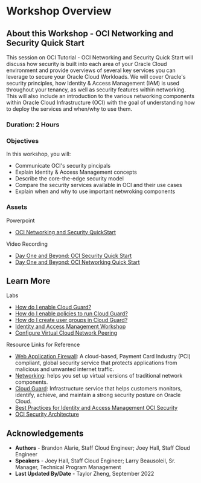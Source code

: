 # Workshop Overview

## About this Workshop - OCI Networking and Security Quick Start

This session on OCI Tutorial - OCI Networking and Security Quick Start will discuss how security is built into each area of your Oracle Cloud environment and provide overviews of several key services you can leverage to secure your Oracle Cloud Workloads. We will cover Oracle's security principles, how Identity & Access Management (IAM) is used throughout your tenancy, as well as security features within networking. This will also include an introduction to the various networking components within Oracle Cloud Infrastructure (OCI) with the goal of understanding how to deploy the services and when/why to use them. 

### **Duration: 2 Hours**

### Objectives

In this workshop, you will:
* Communicate OCI's security pincipals
* Explain Identity & Access Management concepts
* Describe the core-the-edge security model
* Compare the security services available in OCI and their use cases
* Explain when and why to use important netwroking components

### **Assets**

Powerpoint
* [OCI Networking and Security QuickStart](https://objectstorage.us-ashburn-1.oraclecloud.com/p/p8TOzzsDldO8pVCmW4HSsS9LlrxFTs-A9tw64NHMRvsHudbB9Jiy8253kkmw9JU8/n/ociobtnas/b/OCW2022/o/TUT4112_OCI_Networking_and_Security_Quick_Start_Final.pdf)

Video Recording
* [Day One and Beyond: OCI Security Quick Start](https://www.youtube.com/watch?v=wFBDBNsxP7U&ab_channel=OracleLearning)
* [Day One and Beyond: OCI Networking Quick Start](https://www.youtube.com/watch?v=Kza0WSjfwiY&list=PLKCk3OyNwIzvbLEYL08MKJkR84NQLIIdg&index=5&ab_channel=OracleLearning)


## Learn More

Labs
* [How do I enable Cloud Guard?](https://apexapps.oracle.com/pls/apex/r/dbpm/livelabs/run-workshop?p210_wid=3264&session=7437272122500)
* [How do I enable policies to run Cloud Guard?](https://apexapps.oracle.com/pls/apex/r/dbpm/livelabs/run-workshop?p210_wid=3267&session=9252560006987)
* [How do I create user groups in Cloud Guard?](https://apexapps.oracle.com/pls/apex/r/dbpm/livelabs/run-workshop?p210_wid=3266&session=12518993926839)
* [Identity and Access Management Workshop](https://apexapps.oracle.com/pls/apex/r/dbpm/livelabs/view-workshop?wid=624)
* [Configure Virtual Cloud Network Peering](https://apexapps.oracle.com/pls/apex/r/dbpm/livelabs/view-workshop?wid=621)

Resource Links for Reference

* [Web Application Firewall](https://docs.oracle.com/en-us/iaas/Content/WAF/home.htm): A cloud-based, Payment Card Industry (PCI) compliant, global security service that protects applications from malicious and unwanted internet traffic.
* [Networking](https://docs.oracle.com/en-us/iaas/Content/Network/Concepts/landing.htm): helps you set up virtual versions of traditional network components.
* [Cloud Guard](https://docs.oracle.com/en-us/iaas/cloud-guard/using/index.htm): Infrastructure service that helps customers monitors, identify, achieve, and maintain a strong security posture on Oracle Cloud.
* [Best Practices for Identity and Access Management OCI Security](https://docs.oracle.com/en-us/iaas/Content/Resources/Assets/whitepapers/best-practices-for-iam-on-oci.pdf)
* [OCI Security Architecture](https://www.oracle.com/a/ocom/docs/oracle-cloud-infrastructure-security-architecture.pdf)


## Acknowledgements
* **Authors** - Brandon Alarie, Staff Cloud Engineer; Joey Hall, Staff Cloud Engineer
* **Speakers** -  Joey Hall, Staff Cloud Engineer; Larry Beausoleil, Sr. Manager, Technical Program Management
* **Last Updated By/Date** - Taylor Zheng, September 2022

